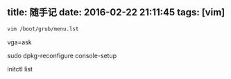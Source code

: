 title: 随手记
date: 2016-02-22 21:11:45
tags: [vim]
---

``` bash
vim /boot/grub/menu.lst
```
vga=ask


sudo dpkg-reconfigure console-setup


initctl list
